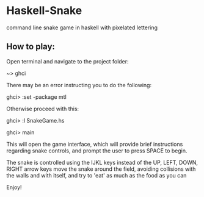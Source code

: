 # Haskell-Snake
command line snake game in haskell with pixelated lettering


## How to play:

Open terminal and navigate to the project folder:

~> ghci

There may be an error instructing you to do the following:

ghci> :set -package mtl

Otherwise proceed with this:

ghci> :l SnakeGame.hs

ghci> main

This will open the game interface, which will provide brief instructions regarding snake controls, and prompt the user to press SPACE to begin.

The snake is controlled using the IJKL keys instead of the UP, LEFT, DOWN, RIGHT arrow keys
move the snake around the field, avoiding collisions with the walls and with itself, and try to 'eat' as much as the food as you can

Enjoy!
